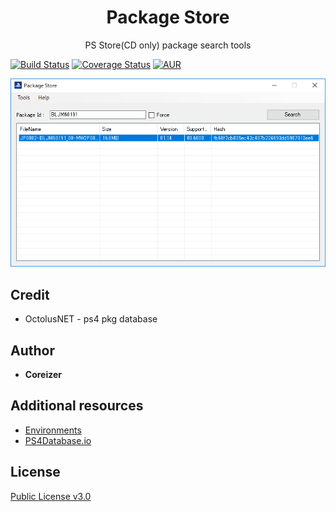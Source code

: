 <h1 align="center">Package Store</h1>
<p align="center">PS Store(CD only) package search tools</p>

[![Build Status](https://travis-ci.org/coreizer/PackageStore.svg?branch=master)](https://travis-ci.org/coreizer/PackageStore)
[![Coverage Status](https://coveralls.io/repos/github/coreizer/PackageStore/badge.svg?branch=master)](https://coveralls.io/github/coreizer/PackageStore?branch=master)
[![AUR](https://img.shields.io/github/license/coreizer/PackageStore.svg)](LICENSE)

<img src="./doc/PackageStore.png">

## Credit
* OctolusNET - ps4 pkg database

## Author

* **Coreizer**

## Additional resources
* [Environments](https://www.psdevwiki.com/ps3/Environments)
* [PS4Database.io](https://ps4database.io)

## License

[Public License v3.0](LICENSE)
